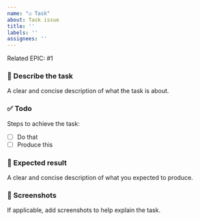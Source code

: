 ```yaml
---
name: "☑️ Task"
about: Task issue
title: ''
labels: ''
assignees: ''
---
```


Related EPIC: #1

### 💬 Describe the task
A clear and concise description of what the task is about.

### ✅ Todo
Steps to achieve the task:
- [ ] Do that
- [ ] Produce this

### 🧞 Expected result
A clear and concise description of what you expected to produce.

### 📸 Screenshots
If applicable, add screenshots to help explain the task.
